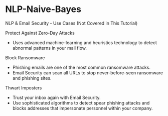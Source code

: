# NLP-Naive-Bayes

NLP & Email Security - Use Cases (Not Covered in This Tutorial)

Protect Against Zero-Day Attacks

  - Uses advanced machine-learning and heuristics technology to detect abnormal patterns in your mail flow.

Block Ransomware

  - Phishing emails are one of the most common ransomware attacks.
  - Email Security can scan all URLs to stop never-before-seen ransomware and phishing sites.

Thwart Imposters

  - Trust your inbox again with Email Security.
  - Use sophisticated algorithms to detect spear phishing attacks and blocks addresses that impersonate personnel within your company.
